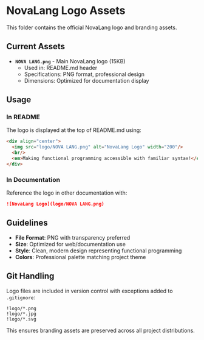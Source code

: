 # NovaLang Logo Assets

This folder contains the official NovaLang logo and branding assets.

## Current Assets

- **`NOVA LANG.png`** - Main NovaLang logo (15KB)
  - Used in: README.md header
  - Specifications: PNG format, professional design
  - Dimensions: Optimized for documentation display

## Usage

### In README
The logo is displayed at the top of README.md using:
```markdown
<div align="center">
  <img src="logo/NOVA LANG.png" alt="NovaLang Logo" width="200"/>
  <br/>
  <em>Making functional programming accessible with familiar syntax!</em>
</div>
```

### In Documentation
Reference the logo in other documentation with:
```markdown
![NovaLang Logo](logo/NOVA LANG.png)
```

## Guidelines

- **File Format**: PNG with transparency preferred
- **Size**: Optimized for web/documentation use
- **Style**: Clean, modern design representing functional programming
- **Colors**: Professional palette matching project theme

## Git Handling

Logo files are included in version control with exceptions added to `.gitignore`:
```
!logo/*.png
!logo/*.jpg
!logo/*.svg
```

This ensures branding assets are preserved across all project distributions.
